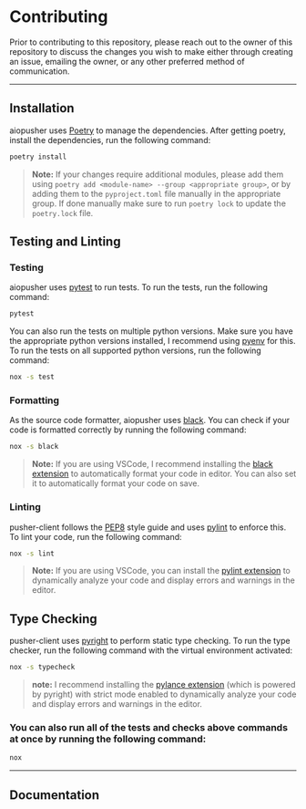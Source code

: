 # Contributing

Prior to contributing to this repository, please reach out to the owner of this repository to discuss the changes you wish to make either through creating an issue, emailing the owner, or any other preferred method of communication. 

---

## Installation
aiopusher uses [Poetry](https://python-poetry.org/) to manage the dependencies. After getting poetry, install the dependencies, run the following command:
```sh
poetry install
```
> **Note:** If your changes require additional modules, please add them using `poetry add <module-name> --group <appropriate group>`, or by adding them to the `pyproject.toml` file manually in the appropriate group. If done manually make sure to run `poetry lock` to update the `poetry.lock` file.

## Testing and Linting

### Testing

aiopusher uses [pytest](https://docs.pytest.org/en/stable/) to run tests. To run the tests, run the following command:
```sh
pytest
```

You can also run the tests on multiple python versions. Make sure you have the appropriate python versions installed, I recommend using [pyenv](https://github.com/pyenv/pyenv) for this. To run the tests on all supported python versions, run the following command:
```sh
nox -s test
```

### Formatting
As the source code formatter, aiopusher uses [black](https://pypi.org/project/black/). You can check if your code is formatted correctly by running the following command:
```sh
nox -s black
```
> **Note:** If you are using VSCode, I recommend installing the [black extension](https://marketplace.visualstudio.com/items?itemName=ms-python.black-formatter) to automatically format your code in editor. You can also set it to automatically format your code on save.

### Linting

pusher-client follows the [PEP8](https://www.python.org/dev/peps/pep-0008/) style guide and uses [pylint](https://pypi.org/project/pylint/) to enforce this. To lint your code, run the following command:
```sh
nox -s lint
```
> **Note:** If you are using VSCode, you can install the [pylint extension](https://marketplace.visualstudio.com/items?itemName=ms-python.pylint) to dynamically analyze your code and display errors and warnings in the editor.

## Type Checking

pusher-client uses [pyright](https://microsoft.github.io/pyright/#/) to perform static type checking. To run the type checker, run the following command with the virtual environment activated:
```sh
nox -s typecheck
```
> **note:** I recommend installing the [pylance extension](https://marketplace.visualstudio.com/items?itemName=ms-python.vscode-pylance) (which is powered by pyright) with strict mode enabled to dynamically analyze your code and display errors and warnings in the editor.

### You can also run all of the tests and checks above commands at once by running the following command:
```sh
nox
```

---

## Documentation